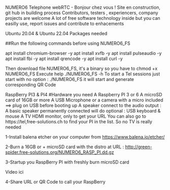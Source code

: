 NUMERO6 Telephone webRTC - Bonjour chez vous !
Site en construction, git hub in building process Contributors, testers , experiencers, company projects are welcome A lot of free software technology inside but you can easilly use, report issues and contribute to enhacements

Ubuntu 20.04 & Ubuntu 22.04
Packages needed

##Run the following commands before using NUMERO6_FS

apt install chromium-browser -y apt install xvfb -y apt install pulseaudio -y apt install fbi -y apt install qrencode -y apt install curl -y

Then download file NUMERO6_FS, it's a binary so you have to chmod +x NUMERO6_FS Execute help ./NUMERO6_FS -h To start a Tel sessions just start with no option : ./NUMERO6_FS it will start and generate corresponding QR Code

RaspBerry PI3 & PI4
#Hardware you need A Raspberry PI 3 or 6 A microSD card of 16GB or more A USB Microphone or a camera with a micro included ==> plug on USB before booting up A speaker connect to the audio output : A basic speaker permanently connected will do optional : USB keyboard & mouse A TV HDMI monitor, only to get your URL You can also go to https://tel,free-solutions.ch to find your PI in the list. So no TV is really needed

1-Install balena etcher on your computer from https://www.balena.io/etcher/

2-Burn a 16GB or + microSD card with the distro at URL : http://green-spider.free-solutions.org/NUMERO6_RASP_PI.dd.gz

3-Startup you RaspBerry PI with freshly burn microSD card

Video ici

4-Share URL or QR Code to call your RaspBerry
